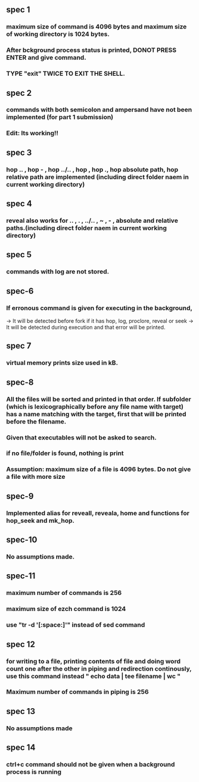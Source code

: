 ## spec 1

### maximum size of command is 4096 bytes and maximum size of working directory is 1024 bytes.

### After bckground process status is printed, DONOT PRESS ENTER and give command.

### TYPE "exit" TWICE TO EXIT THE SHELL.

## spec 2

### commands with both semicolon and ampersand have not been implemented (for part 1 submission)

### Edit: Its working!!

## spec 3

### hop .. , hop - , hop ../.. , hop , hop ., hop absolute path, hop relative path are implemented (including direct folder naem in current working directory)

## spec 4

### reveal also works for .. , . , ../.. , ~ , - , absolute and relative paths.(including direct folder naem in current working directory)

## spec 5

### commands with log are not stored.

## spec-6

### If erronous command is given for executing in the background,
-> It will be detected before fork if it has hop, log, proclore, reveal or seek
-> It will be detected during execution and that error will be printed.

## spec 7

### virtual memory prints size used in kB.

## spec-8

### All the files will be sorted and printed in that order. If subfolder (which is lexicographically before any file name with target) has a name matching with the target, first that will be printed before the filename.

### Given that executables will not be asked to search.

### if no file/folder is found, nothing is print

### Assumption: maximum size of a file is 4096 bytes. Do not give a file with more size 

## spec-9

### Implemented alias for reveall, reveala, home and functions for hop_seek and mk_hop.

## spec-10

### No assumptions made.

## spec-11

### maximum number of commands is 256

### maximum size of ezch command is 1024

### use "tr -d '[:space:]'" instead of sed command

## spec 12

### for writing to a file, printing contents of file and doing word count one after the other in piping and redirection continously, use this command instead " echo data | tee filename | wc "

### Maximum number of commands in piping is 256

## spec 13

### No assumptions made

## spec 14

### ctrl+c command should not be given when a background process is running


